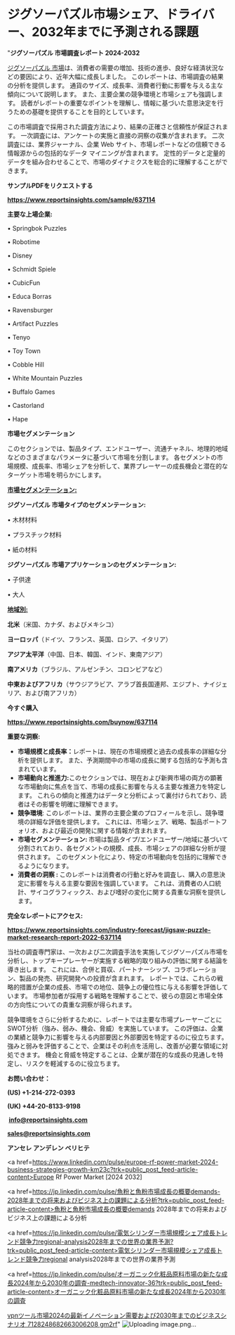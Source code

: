 # ジグソーパズル市場シェア、ドライバー、2032年までに予測される課題

 "<strong>ジグソーパズル 市場調査レポート 2024-2032</strong>

<a href=https://www.reportsinsights.com/sample/637114>ジグソーパズル 市場</a>は、消費者の需要の増加、技術の進歩、良好な経済状況などの要因により、近年大幅に成長しました。 このレポートは、市場調査の結果の分析を提供します。 通貨のサイズ、成長率、消費者行動に影響を与える主な傾向について説明します。 また、主要企業の競争環境と市場シェアも強調します。 読者がレポートの重要なポイントを理解し、情報に基づいた意思決定を行うための基礎を提供することを目的としています。

この市場調査で採用された調査方法により、結果の正確さと信頼性が保証されます。 一次調査には、アンケートの実施と直接の洞察の収集が含まれます。 二次調査には、業界ジャーナル、企業 Web サイト、市場レポートなどの信頼できる情報源からの包括的なデータ マイニングが含まれます。 定性的データと定量的データを組み合わせることで、市場のダイナミクスを総合的に理解することができます。

<strong><b>サンプルPDFをリクエストする</b></strong>

<a href=https://www.reportsinsights.com/sample/637114><strong><u>https://www.reportsinsights.com/sample/637114</u></strong></a>

<strong>主要な上場企業:</strong>

• Springbok Puzzles

• Robotime

• Disney

• Schmidt Spiele

• CubicFun

• Educa Borras

• Ravensburger

• Artifact Puzzles

• Tenyo

• Toy Town

• Cobble Hill

• White Mountain Puzzles

• Buffalo Games

• Castorland

• Hape

<strong>市場セグメンテーション</strong>

このセクションでは、製品タイプ、エンドユーザー、流通チャネル、地理的地域などのさまざまなパラメータに基づいて市場を分割します。 各セグメントの市場規模、成長率、市場シェアを分析して、業界プレーヤーの成長機会と潜在的なターゲット市場を明らかにします。

<strong><u>市場セグメンテーション</u></strong><strong><u>:</u></strong>

<strong>ジグソーパズル 市場タイプのセグメンテーション:</strong>

• 木材材料

• プラスチック材料

• 紙の材料

<strong>ジグソーパズル 市場アプリケーションのセグメンテーション:</strong>

• 子供達

• 大人

<strong><u>地域別</u></strong><strong><u>:</u></strong>

<strong>北米</strong>（米国、カナダ、およびメキシコ）

<strong>ヨーロッパ</strong>（ドイツ、フランス、英国、ロシア、イタリア）

<strong>アジア太平洋</strong>（中国、日本、韓国、インド、東南アジア）

<strong>南アメリカ</strong>（ブラジル、アルゼンチン、コロンビアなど）

<strong>中東およびアフリカ</strong>（サウジアラビア、アラブ首長国連邦、エジプト、ナイジェリア、および南アフリカ）

<strong>今すぐ購入</strong>

<a href=https://www.reportsinsights.com/buynow/637114><strong><u>https://www.reportsinsights.com/buynow/637114</u></strong></a>

<strong>重要な洞察:</strong>
<ul>
  <li><strong>市場規模と成長率：</strong>レポートは、現在の市場規模と過去の成長率の詳細な分析を提供します。 また、予測期間中の市場の成長に関する包括的な予測も含まれています。</li>
  <li><strong>市場動向と推進力:</strong>このセクションでは、現在および新興市場の両方の顕著な市場動向に焦点を当て、市場の成長に影響を与える主要な推進力を特定します。 これらの傾向と推進力はデータと分析によって裏付けられており、読者はその影響を明確に理解できます。</li>
  <li><strong>競争環境</strong>: このレポートは、業界の主要企業のプロフィールを示し、競争環境の詳細な評価を提供します。 これには、市場シェア、戦略、製品ポートフォリオ、および最近の開発に関する情報が含まれます。</li>
  <li><strong>市場セグメンテーション: </strong>市場は製品タイプ/エンドユーザー/地域に基づいて分割されており、各セグメントの規模、成長、市場シェアの詳細な分析が提供されます。 このセグメント化により、特定の市場動向を包括的に理解できるようになります。</li>
  <li><strong>消費者の洞察 : </strong>このレポートは消費者の行動と好みを調査し、購入の意思決定に影響を与える主要な要因を強調しています。 これは、消費者の人口統計、サイコグラフィックス、および嗜好の変化に関する貴重な洞察を提供します。</li>
</ul>
<strong>完全なレポートにアクセス:</strong>

<a href=https://www.reportsinsights.com/industry-forecast/jigsaw-puzzle-market-research-report-2022-637114><strong><u><b>https://www.reportsinsights.com/industry-forecast/jigsaw-puzzle-market-research-report-2022-637114</b></u></strong></a>

当社の調査専門家は、一次および二次調査手法を実施してジグソーパズル市場を分析し、トップキープレーヤーが実施する戦略的取り組みの評価に関する結論を導き出します。 これには、合併と買収、パートナーシップ、コラボレーション、製品の発売、研究開発への投資が含まれます。 レポートでは、これらの戦略的措置が企業の成長、市場での地位、競争上の優位性に与える影響を評価しています。 市場参加者が採用する戦略を理解することで、彼らの意図と市場全体の方向性についての貴重な洞察が得られます。

競争環境をさらに分析するために、レポートでは主要な市場プレーヤーごとにSWOT分析（強み、弱み、機会、脅威）を実施しています。 この評価は、企業の業績と競争力に影響を与える内部要因と外部要因を特定するのに役立ちます。 強みと弱みを評価することで、企業はその利点を活用し、改善が必要な領域に対処できます。 機会と脅威を特定することは、企業が潜在的な成長の見通しを特定し、リスクを軽減するのに役立ちます。

<strong>お問い合わせ：</strong>

<strong>(US) +1-214-272-0393</strong>

<strong>(UK) +44-20-8133-9198</strong>

<strong> </strong><a href=info@reportsinsights.com><strong><u>info@reportsinsights.com</u></strong></a>

<a href=sales@reportsinsights.com><strong><u>sales@reportsinsights.com</u></strong></a>

<strong>アンセレ アンデレン ベリヒテ</strong>

<a href=https://www.linkedin.com/pulse/europe-rf-power-market-2024-business-strategies-growth-km23c?trk=public_post_feed-article-content>Europe Rf Power Market [2024 2032]</a>

<a href=https://jp.linkedin.com/pulse/魚粉と魚粉市場成長の概要demands-2028年までの将来およびビジネス上の課題による分析?trk=public_post_feed-article-content>魚粉と魚粉市場成長の概要demands 2028年までの将来およびビジネス上の課題による分析</a>

<a href=https://jp.linkedin.com/pulse/電気シリンダー市場規模シェア成長トレンド競争力regional-analysis2028年までの世界の業界予測?trk=public_post_feed-article-content>電気シリンダー市場規模シェア成長トレンド競争力regional analysis2028年までの世界の業界予測</a>

<a href=https://jp.linkedin.com/pulse/オーガニック化粧品原料市場の新たな成長2024年から2030年の調査-medtech-innovator-36?trk=public_post_feed-article-content>オーガニック化粧品原料市場の新たな成長2024年から2030年の調査</a>

<a href=https://www.linkedin.com/pulse/vpnツール市場2024の最新イノベーション需要および2030年までのビジネスシナリオ-7128248682663006208-gm2rf/>vpnツール市場2024の最新イノベーション需要および2030年までのビジネスシナリオ 7128248682663006208 gm2rf</a>"
![Uploading image.png…]()
